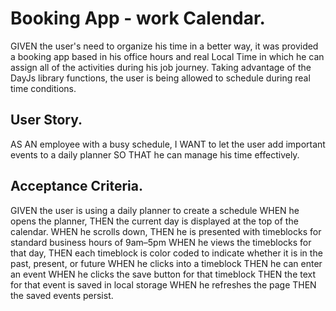 # Booking App - work Calendar.
GIVEN the user's need to organize his time in a better way, it was provided a booking app based in his office hours and real Local Time in which he can assign all of the activities during his job journey. Taking advantage of the DayJs library functions, the user is being allowed to schedule during real time conditions.

## User Story.
AS AN employee with a busy schedule,
I WANT to let the user add important events to a daily planner
SO THAT he can manage his time effectively.

## Acceptance Criteria.
GIVEN the user is using a daily planner to create a schedule
WHEN he opens the planner,
THEN the current day is displayed at the top of the calendar.
WHEN he scrolls down,
THEN he is presented with timeblocks for standard business hours of 9am&ndash;5pm
WHEN he views the timeblocks for that day,
THEN each timeblock is color coded to indicate whether it is in the past, present, or future
WHEN he clicks into a timeblock
THEN he can enter an event
WHEN he clicks the save button for that timeblock
THEN the text for that event is saved in local storage
WHEN he refreshes the page
THEN the saved events persist.



